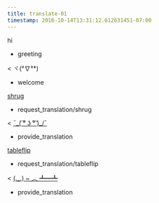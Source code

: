 ```yaml
---
title: translate-01
timestamp: 2016-10-14T13:31:12.612631451-07:00
---
```


hi
* greeting

< ヾ(°∇°*)
* welcome

[shrug](emoticon)
* request_translation/shrug

< [¯\_( ͠° ͟ʖ °͠ )_/¯](emoticon)
* provide_translation

[tableflip](emoticon)
* request_translation/tableflip

< [(._.) ~ ︵ ┻━┻](emoticon)
* provide_translation
